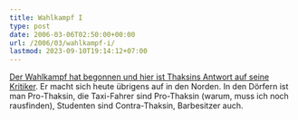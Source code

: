 ```yaml
---
title: Wahlkampf I
type: post
date: 2006-03-06T02:50:00+00:00
url: /2006/03/wahlkampf-i/
lastmod: 2023-09-10T19:14:12+07:00
---
```

[Der Wahlkampf hat begonnen und hier ist Thaksins Antwort auf seine Kritiker][1]. Er macht sich heute übrigens auf in den Norden. In den Dörfern ist man Pro-Thaksin, die Taxi-Fahrer sind Pro-Thaksin (warum, muss ich noch rausfinden), Studenten sind Contra-Thaksin, Barbesitzer auch.

 [1]: http://iannnnn.icez.net/musicmaew.swf
